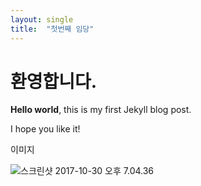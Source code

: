 ```yaml
---
layout: single
title:  "첫번째 임당"
---
```


# 환영합니다.

**Hello world**, this is my first Jekyll blog post.

I hope you like it!

이미지

<img src="../images/2022-01-10-first/스크린샷 2017-10-30 오후 7.04.36.png" alt="스크린샷 2017-10-30 오후 7.04.36"  />
